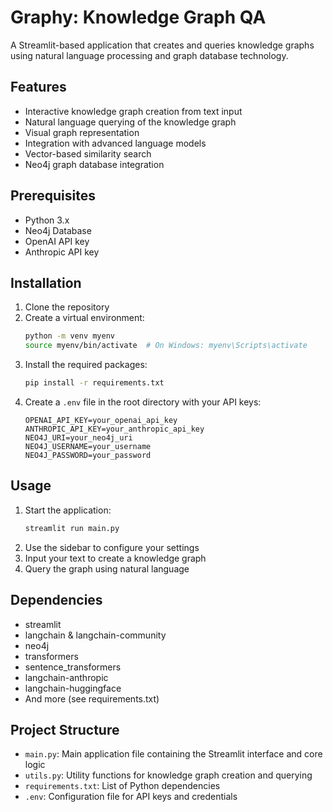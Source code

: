 # Graphy: Knowledge Graph QA

A Streamlit-based application that creates and queries knowledge graphs using natural language processing and graph database technology.

## Features

- Interactive knowledge graph creation from text input
- Natural language querying of the knowledge graph
- Visual graph representation
- Integration with advanced language models
- Vector-based similarity search
- Neo4j graph database integration

## Prerequisites

- Python 3.x
- Neo4j Database
- OpenAI API key
- Anthropic API key

## Installation

1. Clone the repository
2. Create a virtual environment:
   ```bash
   python -m venv myenv
   source myenv/bin/activate  # On Windows: myenv\Scripts\activate
   ```
3. Install the required packages:
   ```bash
   pip install -r requirements.txt
   ```
4. Create a `.env` file in the root directory with your API keys:
   ```
   OPENAI_API_KEY=your_openai_api_key
   ANTHROPIC_API_KEY=your_anthropic_api_key
   NEO4J_URI=your_neo4j_uri
   NEO4J_USERNAME=your_username
   NEO4J_PASSWORD=your_password
   ```

## Usage

1. Start the application:
   ```bash
   streamlit run main.py
   ```
2. Use the sidebar to configure your settings
3. Input your text to create a knowledge graph
4. Query the graph using natural language

## Dependencies

- streamlit
- langchain & langchain-community
- neo4j
- transformers
- sentence_transformers
- langchain-anthropic
- langchain-huggingface
- And more (see requirements.txt)

## Project Structure

- `main.py`: Main application file containing the Streamlit interface and core logic
- `utils.py`: Utility functions for knowledge graph creation and querying
- `requirements.txt`: List of Python dependencies
- `.env`: Configuration file for API keys and credentials


